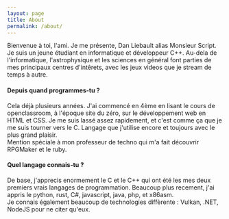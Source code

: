 ```yaml
---
layout: page
title: About
permalink: /about/
---
```


Bienvenue à toi, l'ami. Je me présente, Dan Liebault alias Monsieur Script. Je suis un jeune étudiant en informatique et développeur C++. Au-dela de l'informatique, l'astrophysique et les sciences en général font parties de mes principaux centres d'intêrets, avec les jeux videos que je stream de temps à autre.

#### Depuis quand programmes-tu ?

Cela déjà plusieurs années. J'ai commencé en 4ème en lisant le cours de openclassroom, à l'époque site du zéro, sur le développement web en HTML et CSS. Je me suis lassé assez rapidement, et c'est comme ça que je me suis tourner vers le C. Langage que j'utilise encore et toujours avec le plus grand plaisir.  
Mention spéciale à mon professeur de techno qui m'a fait découvrir RPGMaker et le ruby.

#### Quel langage connais-tu ?

De base, j'apprecis enormement le C et le C++ qui ont été les mes deux premiers vrais langages de programmation. Beaucoup plus recement, j'ai appris le python, rust, C#, javascript, java, php, et x86asm.  
Je connais également beaucoup de technologies diffèrente : Vulkan, .NET, NodeJS pour ne citer qu'eux.